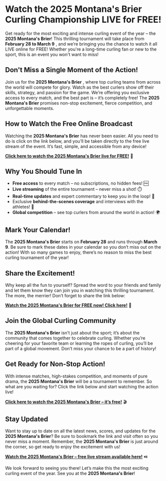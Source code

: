 # Watch the 2025 Montana's Brier Curling Championship LIVE for FREE!

Get ready for the most exciting and intense curling event of the year – the **2025 Montana's Brier**! This thrilling tournament will take place from **February 28 to March 9** , and we’re bringing you the chance to watch it all LIVE online for FREE! Whether you're a long-time curling fan or new to the sport, this is an event you won't want to miss!

## Don't Miss a Single Moment of the Action!

Join us for the **2025 Montana's Brier** , where top curling teams from across the world will compete for glory. Watch as the best curlers show off their skills, strategy, and passion for the game. We’re offering you exclusive access to every match, and the best part is – it’s completely free! The **2025 Montana's Brier** promises non-stop excitement, fierce competition, and unforgettable moments.

## How to Watch the Free Online Broadcast

Watching the **2025 Montana's Brier** has never been easier. All you need to do is click on the link below, and you’ll be taken directly to the free live stream of the event. It’s fast, simple, and accessible from any device!

[**Click here to watch the 2025 Montana's Brier live for FREE!**](https://tinyurl.com/livestreamfreeo?st=2025montanasbrier&si=gh) 🎥

## Why You Should Tune In

- **Free access** to every match – no subscriptions, no hidden fees! 🆓
- **Live streaming** of the entire tournament – never miss a shot! ⏱️
- **Real-time updates** and expert commentary to keep you in the loop! 📣
- Exclusive **behind-the-scenes coverage** and interviews with the athletes! 🎤
- **Global competition** – see top curlers from around the world in action! 🌍

## Mark Your Calendar!

The **2025 Montana's Brier** starts on **February 28** and runs through **March 9**. Be sure to mark these dates in your calendar so you don’t miss out on the action! With so many games to enjoy, there’s no reason to miss the best curling tournament of the year!

## Share the Excitement!

Why keep all the fun to yourself? Spread the word to your friends and family and let them know they can join you in watching this thrilling tournament. The more, the merrier! Don’t forget to share the link below:

[**Watch the 2025 Montana's Brier for FREE now! Click here!**](https://tinyurl.com/livestreamfreeo?st=2025montanasbrier&si=gh) 🌟

## Join the Global Curling Community

The **2025 Montana's Brier** isn’t just about the sport; it’s about the community that comes together to celebrate curling. Whether you’re cheering for your favorite team or learning the ropes of curling, you’ll be part of a global movement. Don’t miss your chance to be a part of history!

## Get Ready for Non-Stop Action!

With intense matches, high-stakes competition, and moments of pure drama, the **2025 Montana's Brier** will be a tournament to remember. So what are you waiting for? Click the link below and start watching the action live!

[**Click here to watch the 2025 Montana's Brier – it’s free!**](https://tinyurl.com/livestreamfreeo?st=2025montanasbrier&si=gh) 🎬

## Stay Updated

Want to stay up to date on all the latest news, scores, and updates for the **2025 Montana's Brier**? Be sure to bookmark the link and visit often so you never miss a moment. Remember, the **2025 Montana's Brier** is just around the corner, so get ready to enjoy the excitement with us!

[**Watch the 2025 Montana's Brier – free live stream available here!**](https://tinyurl.com/livestreamfreeo?st=2025montanasbrier&si=gh) ⏯️

We look forward to seeing you there! Let’s make this the most exciting curling event of the year. See you at the **2025 Montana's Brier**!
